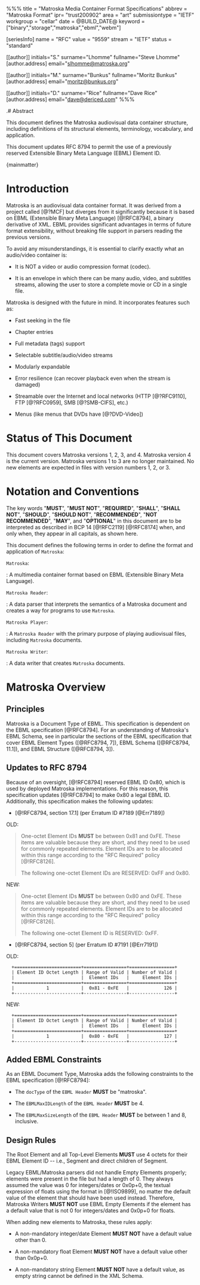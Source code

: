 %%%
title = "Matroska Media Container Format Specifications"
abbrev = "Matroska Format"
ipr= "trust200902"
area = "art"
submissiontype = "IETF"
workgroup = "cellar"
date = @BUILD_DATE@
keyword = ["binary","storage","matroska","ebml","webm"]

[seriesInfo]
name = "RFC"
value = "9559"
stream = "IETF"
status = "standard"

[[author]]
initials="S."
surname="Lhomme"
fullname="Steve Lhomme"
  [author.address]
  email="slhomme@matroska.org"

[[author]]
initials="M."
surname="Bunkus"
fullname="Moritz Bunkus"
  [author.address]
  email="moritz@bunkus.org"

[[author]]
initials="D."
surname="Rice"
fullname="Dave Rice"
  [author.address]
  email="dave@dericed.com"
%%%

.# Abstract

This document defines the Matroska audiovisual data container structure, including definitions of its structural elements,
terminology, vocabulary, and application.

This document updates RFC 8794 to permit the use of a previously reserved Extensible Binary Meta Language (EBML) Element ID.

{mainmatter}

# Introduction

Matroska is an audiovisual data container format. It was derived from a project called [@?MCF]
but diverges from it significantly because it is based on EBML (Extensible Binary Meta Language) [@!RFC8794],
a binary derivative of XML. EBML provides significant advantages in terms of future format extensibility,
without breaking file support in parsers reading the previous versions.

To avoid any misunderstandings, it is essential to clarify exactly what an audio/video container is:

- It is NOT a video or audio compression format (codec).

- It is an envelope in which there can be many audio, video, and subtitles streams,
  allowing the user to store a complete movie or CD in a single file.

Matroska is designed with the future in mind. It incorporates features such as:

- Fast seeking in the file

- Chapter entries

- Full metadata (tags) support

- Selectable subtitle/audio/video streams

- Modularly expandable

- Error resilience (can recover playback even when the stream is damaged)

- Streamable over the Internet and local networks (HTTP [@?RFC9110], FTP [@?RFC0959], SMB [@?SMB-CIFS], etc.)

- Menus (like menus that DVDs have [@?DVD-Video])

# Status of This Document

This document covers Matroska versions 1, 2, 3, and 4. Matroska version 4 is the current version.
Matroska versions 1 to 3 are no longer maintained. No new elements are expected in files with version numbers 1, 2, or 3.

# Notation and Conventions

The key words "**MUST**", "**MUST NOT**",
"**REQUIRED**", "**SHALL**", "**SHALL NOT**",
"**SHOULD**", "**SHOULD NOT**",
"**RECOMMENDED**", "**NOT RECOMMENDED**",
"**MAY**", and "**OPTIONAL**" in this document are to be interpreted as
described in BCP 14 [@!RFC2119] [@!RFC8174]
when, and only when, they appear in all capitals, as shown here.

This document defines the following terms in order to define the format and application of `Matroska`:

`Matroska`:

: A multimedia container format based on EBML (Extensible Binary Meta Language).

`Matroska Reader`:

: A data parser that interprets the semantics of a Matroska document and creates a way for programs to use `Matroska`.

`Matroska Player`:

: A `Matroska Reader` with the primary purpose of playing audiovisual files, including `Matroska` documents.

`Matroska Writer`:

: A data writer that creates `Matroska` documents.

# Matroska Overview

## Principles

Matroska is a Document Type of EBML.
This specification is dependent on the EBML specification [@!RFC8794].
For an understanding of Matroska's EBML Schema, see in particular the sections of the EBML specification that cover
EBML Element Types ([@RFC8794, 7]),
EBML Schema ([@RFC8794, 11.1]),
and EBML Structure ([@RFC8794, 3]).

## Updates to RFC 8794

Because of an oversight, [@!RFC8794] reserved EBML ID 0x80, which is used by deployed Matroska implementations.
For this reason, this specification updates [@!RFC8794] to make 0x80 a legal EBML ID.
Additionally, this specification makes the following updates:

- [@!RFC8794, section 17.1] (per Erratum ID #7189 [@Err7189])

OLD:

>   One-octet Element IDs **MUST** be between 0x81 and 0xFE.  These items are
>   valuable because they are short, and they need to be used for
>   commonly repeated elements.  Element IDs are to be allocated within
>   this range according to the "RFC Required" policy [@!RFC8126].
>
>   The following one-octet Element IDs are RESERVED: 0xFF and 0x80.

NEW:

>   One-octet Element IDs **MUST** be between 0x80 and 0xFE.  These items are
>   valuable because they are short, and they need to be used for
>   commonly repeated elements.  Element IDs are to be allocated within
>   this range according to the "RFC Required" policy [@!RFC8126].
>
>   The following one-octet Element ID is RESERVED: 0xFF.

- [@!RFC8794, section 5] (per Erratum ID #7191 [@Err7191])

OLD:

      +=========================+================+=================+
      | Element ID Octet Length | Range of Valid | Number of Valid |
      |                         |  Element IDs   |     Element IDs |
      +=========================+================+=================+
      |            1            |  0x81 - 0xFE   |             126 |
      +-------------------------+----------------+-----------------+

NEW:

      +=========================+================+=================+
      | Element ID Octet Length | Range of Valid | Number of Valid |
      |                         |  Element IDs   |     Element IDs |
      +=========================+================+=================+
      |            1            |  0x80 - 0xFE   |             127 |
      +-------------------------+----------------+-----------------+

## Added EBML Constraints

As an EBML Document Type, Matroska adds the following constraints to the EBML specification [@!RFC8794]:

- The `docType` of the `EBML Header` **MUST** be "matroska".

- The `EBMLMaxIDLength` of the `EBML Header` **MUST** be 4.

- The `EBMLMaxSizeLength` of the `EBML Header` **MUST** be between 1 and 8, inclusive.

## Design Rules

The Root Element and all Top-Level Elements **MUST** use 4 octets for their EBML Element ID -- i.e., Segment and direct children of Segment.

Legacy EBML/Matroska parsers did not handle Empty Elements properly; elements were present in the file but had a length of 0.
They always assumed the value was 0 for integers/dates or 0x0p+0, the textual expression of floats using the format in [@!ISO9899], no matter the default value of the element that should have been used instead.
Therefore, Matroska Writers **MUST NOT** use EBML Empty Elements if the element has a default value that is not 0 for integers/dates and 0x0p+0 for floats.

When adding new elements to Matroska, these rules apply:

* A non-mandatory integer/date Element **MUST NOT** have a default value other than 0.

* A non-mandatory float Element **MUST NOT** have a default value other than 0x0p+0.

* A non-mandatory string Element  **MUST NOT** have a default value, as empty string cannot be defined in the XML Schema.


